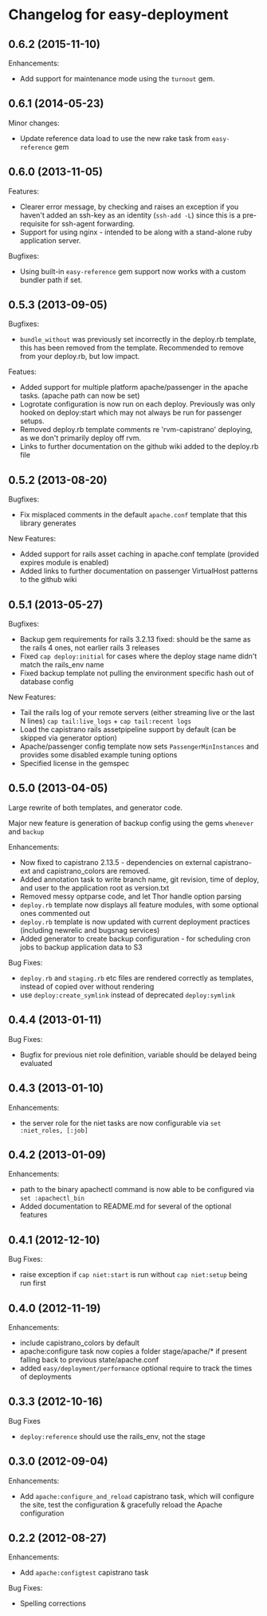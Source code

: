 # Changelog for easy-deployment

## 0.6.2 (2015-11-10)

Enhancements:

* Add support for maintenance mode using the `turnout` gem.

## 0.6.1 (2014-05-23)

Minor changes:

* Update reference data load to use the new rake task from `easy-reference` gem

## 0.6.0 (2013-11-05)

Features:

* Clearer error message, by checking and raises an exception if you haven't added an ssh-key as an identity (`ssh-add -L`) since this is a pre-requisite for ssh-agent forwarding.
* Support for using nginx - intended to be along with a stand-alone ruby application server.

Bugfixes:

* Using built-in `easy-reference` gem support now works with a custom bundler path if set.

## 0.5.3 (2013-09-05)

Bugfixes:

* `bundle_without` was previously set incorrectly in the deploy.rb template, this has been removed from the template. Recommended to remove from your deploy.rb, but low impact.

Featues:

* Added support for multiple platform apache/passenger in the apache tasks. (apache path can now be set)
* Logrotate configuration is now run on each deploy. Previously was only hooked on deploy:start which may not always be run for passenger setups.
* Removed deploy.rb template comments re 'rvm-capistrano' deploying, as we don't primarily deploy off rvm.
* Links to further documentation on the github wiki added to the deploy.rb file

## 0.5.2 (2013-08-20)

Bugfixes:

* Fix misplaced comments in the default `apache.conf` template that this library generates

New Features:

* Added support for rails asset caching in apache.conf template (provided expires module is enabled)
* Added links to further documentation on passenger VirtualHost patterns to the github wiki

## 0.5.1 (2013-05-27)

Bugfixes:

* Backup gem requirements for rails 3.2.13 fixed: should be the same as the rails 4 ones, not earlier rails 3 releases
* Fixed `cap deploy:initial` for cases where the deploy stage name didn't match the rails_env name
* Fixed backup template not pulling the environment specific hash out of database config

New Features:

* Tail the rails log of your remote servers (either streaming live or the last N lines) `cap tail:live_logs` + `cap tail:recent logs`
* Load the capistrano rails assetpipeline support by default (can be skipped via generator option)
* Apache/passenger config template now sets `PassengerMinInstances` and provides some disabled example tuning options
* Specified license in the gemspec

## 0.5.0 (2013-04-05)

Large rewrite of both templates, and generator code.

Major new feature is generation of backup config using the gems `whenever` and `backup`

Enhancements:

* Now fixed to capistrano 2.13.5 - dependencies on external capistrano-ext and capistrano_colors are removed.
* Added annotation task to write branch name, git revision, time of deploy, and user to the application root as version.txt
* Removed messy optparse code, and let Thor handle option parsing
* `deploy.rb` template now displays all feature modules, with some optional ones commented out
* `deploy.rb` template is now updated with current deployment practices (including newrelic and bugsnag services)
* Added generator to create backup configuration - for scheduling cron jobs to backup application data to S3

Bug Fixes:

* `deploy.rb` and `staging.rb` etc files are rendered correctly as templates, instead of copied over without rendering
* use `deploy:create_symlink` instead of deprecated `deploy:symlink`

## 0.4.4 (2013-01-11)

Bug Fixes:

* Bugfix for previous niet role definition, variable should be delayed being evaluated

## 0.4.3 (2013-01-10)

Enhancements:

* the server role for the niet tasks are now configurable via `set :niet_roles, [:job]`

## 0.4.2 (2013-01-09)

Enhancements:

* path to the binary apachectl command is now able to be configured via `set :apachectl_bin`
* Added documentation to README.md for several of the optional features

## 0.4.1 (2012-12-10)

Bug Fixes:

* raise exception if `cap niet:start` is run without `cap niet:setup` being run first

## 0.4.0 (2012-11-19)

Enhancements:

* include capistrano_colors by default
* apache:configure task now copies a folder stage/apache/* if present falling back to previous state/apache.conf
* added `easy/deployment/performance` optional require to track the times of deployments

## 0.3.3 (2012-10-16)

Bug Fixes

* `deploy:reference` should use the rails_env, not the stage

## 0.3.0 (2012-09-04)

Enhancements:

* Add `apache:configure_and_reload` capistrano task, which will configure the site, test the configuration & gracefully reload the Apache configuration

## 0.2.2 (2012-08-27)

Enhancements:

* Add `apache:configtest` capistrano task

Bug Fixes:

* Spelling corrections
